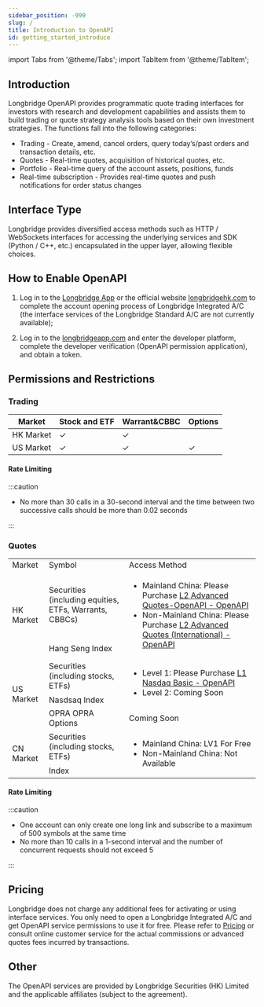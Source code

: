 ```yaml
---
sidebar_position: -999
slug: /
title: Introduction to OpenAPI
id: getting_started_introduce
---
```


import Tabs from '@theme/Tabs';
import TabItem from '@theme/TabItem';

## Introduction

Longbridge OpenAPI provides programmatic quote trading interfaces for investors with research and development capabilities and assists them to build trading or quote strategy analysis tools based on their own investment strategies. The functions fall into the following categories:

- Trading - Create, amend, cancel orders, query today’s/past orders and transaction details, etc.
- Quotes - Real-time quotes, acquisition of historical quotes, etc.
- Portfolio - Real-time query of the account assets, positions, funds
- Real-time subscription - Provides real-time quotes and push notifications for order status changes

## Interface Type

Longbridge provides diversified access methods such as HTTP / WebSockets interfaces for accessing the underlying services and SDK (Python / C++, etc.) encapsulated in the upper layer, allowing flexible choices.

## How to Enable OpenAPI

1. Log in to the [Longbridge App](https://longbridgeapp.com/download) or the official website [longbridgehk.com](https://longbridge.hk) to complete the account opening process of Longbridge Integrated A/C (the interface services of the Longbridge Standard A/C are not currently available);

2. Log in to the [longbridgeapp.com](https://longbridgeapp.com) and enter the developer platform, complete the developer verification (OpenAPI permission application), and obtain a token.

## Permissions and Restrictions

### Trading

| Market    | Stock and ETF | Warrant&CBBC | Options |
| --------- | ------------- | ------------ | ------- |
| HK Market | ✓             | ✓            |         |
| US Market | ✓             | ✓            | ✓       |

#### Rate Limiting

:::caution

- No more than 30 calls in a 30-second interval and the time between two successive calls should be more than 0.02 seconds

:::

### Quotes

<table>
    <tr>
        <td>Market</td>
        <td>Symbol</td>
        <td>Access Method</td>
    </tr>
    <tr>
        <td rowspan="2">HK Market</td>
        <td>Securities (including equities, ETFs, Warrants, CBBCs)</td>
        <td rowspan="2">
            <ul>
            <li>Mainland China: Please Purchase <font color="red"><a href="https://activity.lbkrs.com/spa/mall?market=HK">L2 Advanced Quotes-OpenAPI - OpenAPI</a></font></li>
            <li>Non-Mainland China: Please Purchase <font color="red"><a href="https://activity.lbkrs.com/spa/mall?market=HK">L2 Advanced Quotes (International) -OpenAPI</a></font></li>
            </ul>
        </td>
    </tr>
    <tr>
        <td>Hang Seng Index</td>
    </tr>
    <tr>
        <td rowspan="3">US Market</td>
        <td>Securities (including stocks, ETFs)</td>
        <td rowspan="2">
            <ul>
            <li>Level 1: Please Purchase <font color="red"><a href="https://activity.lbkrs.com/spa/mall?market=US">L1 Nasdaq Basic - OpenAPI</a></font></li>
            <li>
                Level 2: Coming Soon
            </li>
            </ul>
        </td>
    </tr>
    <tr>
        <td>Nasdsaq Index</td>
    </tr>
    <tr>
        <td>OPRA OPRA Options</td>
        <td>
            Coming Soon
        </td>
    </tr>
    <tr>
        <td rowspan="2">CN Market</td>
        <td>Securities (including stocks, ETFs)</td>
        <td rowspan="2">
        <ul>
            <li>Mainland China: LV1 For Free</li>
            <li>Non-Mainland China: Not Available</li>
        </ul>
        </td>
    </tr>
    <tr>
        <td>Index</td>
    </tr>
</table>

#### Rate Limiting

:::caution

- One account can only create one long link and subscribe to a maximum of 500 symbols at the same time
- No more than 10 calls in a 1-second interval and the number of concurrent requests should not exceed 5

:::

## Pricing

Longbridge does not charge any additional fees for activating or using interface services. You only need to open a Longbridge Integrated A/C and get OpenAPI service permissions to use it for free. Please refer to [Pricing](https://longbridge.hk/rate) or consult online customer service for the actual commissions or advanced quotes fees incurred by transactions.

## Other

The OpenAPI services are provided by Longbridge Securities (HK) Limited and the applicable affiliates (subject to the agreement).
